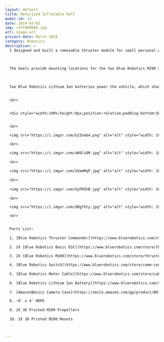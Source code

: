 ```yaml
---
layout: default
title: Motorized Inflatable Raft
modal-id: 13
date: 2019-03-01
img: raft900600.jpg
alt: image-alt
project-date: March 2018
category: Robotics
description: >
  I designed and built a removable thruster module for small personal watercraft. The main board and keels were routed out of HDPE, then smoothed for better hydrodynamics. It has several mounting slots for fitting to different vehicles.
  
  
  
  The keels provide mounting locations for the two Blue Robotics M200 motors. A single cable bundle runs into a waterproof case which serves as the Power + Electronics + Control box. 
  
  
  
  Two Blue Robotics Lithium Ion batteries power the vehicle, which should allow it to cruise all day. The controls are done with a Blue Robotics Thruster Commander, which provides two potentiometers that are used for speed and steering controls. I plan to add remote control as well. 
  

  <br>

  
  <div style="width:100%;height:0px;position:relative;padding-bottom:56.250%;"><iframe src="https://streamable.com/s/o7dyf/pkuiny" frameborder="0" width="100%" height="100%" allowfullscreen style="width:100%;height:100%;position:absolute;left:0px;top:0px;overflow:hidden;"></iframe></div>


  <br>

  <img src="https://i.imgur.com/G2Znwb4.png" alt="alt" style="width: 100%;"/>

  <br>

  <img src="https://i.imgur.com/aW5CvQM.jpg" alt="alt" style="width: 100%;"/>
  
  <br>
  
  <img src="https://i.imgur.com/SUamMqP.jpg" alt="alt" style="width: 100%;"/>
  
  <br>
  
  <img src="https://i.imgur.com/GyFN1hB.jpg" alt="alt" style="width: 100%;"/>
  
  <br>

  <img src="https://i.imgur.com/dBgfXty.jpg" alt="alt" style="width: 100%;"/>

  <br>


  Parts List:
  
  1. [Blue Robotics Thruster Commander](https://www.bluerobotics.com/store/comm-control-power/elec-packages/cmdr-r1-rp/)
  
  2. 2X [Blue Robotics Basic ESC](https://www.bluerobotics.com/store/thrusters/speed-controllers/besc30-r3/)
  
  3. 2X [Blue Robotics M200](https://www.bluerobotics.com/store/thrusters/motors/m200-motor-r1/)

  4. [Blue Robotics Switch](https://www.bluerobotics.com/store/comm-control-power/switch/switch-10-5a-r1/)
  
  5. [Blue Robotics Motor Cable](https://www.bluerobotics.com/store/cables-connectors/cables/cab-a-3-18awg-r1/)
  
  6. [Blue Robotics Lithium Ion Battery](https://www.bluerobotics.com/store/comm-control-power/batteries/battery-li-4s-18ah-r2-rp/)
  
  7. [AmazonBasics Camera Case](https://smile.amazon.com/gp/product/B01L0LVDJO/ref=ppx_yo_dt_b_asin_title_o08_s00?ie=UTF8&psc=1)

  8. ~6' x 4' HDPE
  
  9. 2X 3D Printed M200 Propellers
  
  10. 2X 3D Printed M200 Mounts



---
```

